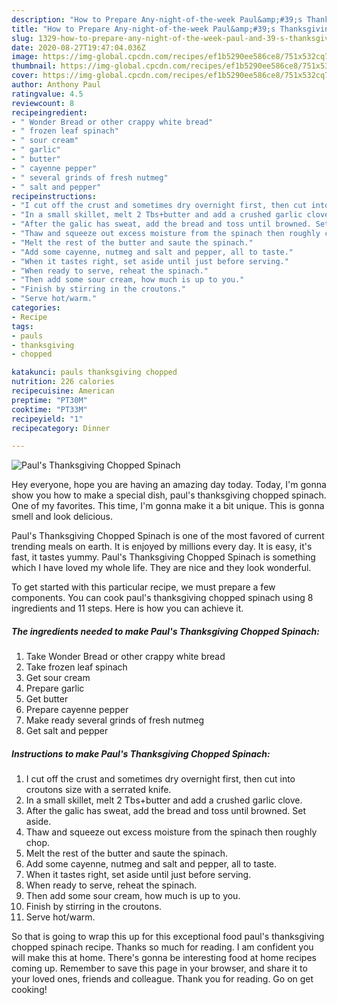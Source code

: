 ```yaml
---
description: "How to Prepare Any-night-of-the-week Paul&amp;#39;s Thanksgiving Chopped Spinach"
title: "How to Prepare Any-night-of-the-week Paul&amp;#39;s Thanksgiving Chopped Spinach"
slug: 1329-how-to-prepare-any-night-of-the-week-paul-and-39-s-thanksgiving-chopped-spinach
date: 2020-08-27T19:47:04.036Z
image: https://img-global.cpcdn.com/recipes/ef1b5290ee586ce8/751x532cq70/pauls-thanksgiving-chopped-spinach-recipe-main-photo.jpg
thumbnail: https://img-global.cpcdn.com/recipes/ef1b5290ee586ce8/751x532cq70/pauls-thanksgiving-chopped-spinach-recipe-main-photo.jpg
cover: https://img-global.cpcdn.com/recipes/ef1b5290ee586ce8/751x532cq70/pauls-thanksgiving-chopped-spinach-recipe-main-photo.jpg
author: Anthony Paul
ratingvalue: 4.5
reviewcount: 8
recipeingredient:
- " Wonder Bread or other crappy white bread"
- " frozen leaf spinach"
- " sour cream"
- " garlic"
- " butter"
- " cayenne pepper"
- " several grinds of fresh nutmeg"
- " salt and pepper"
recipeinstructions:
- "I cut off the crust and sometimes dry overnight first, then cut into croutons size with a serrated knife."
- "In a small skillet, melt 2 Tbs+butter and add a crushed garlic clove."
- "After the galic has sweat, add the bread and toss until browned. Set aside."
- "Thaw and squeeze out excess moisture from the spinach then roughly chop."
- "Melt the rest of the butter and saute the spinach."
- "Add some cayenne, nutmeg and salt and pepper, all to taste."
- "When it tastes right, set aside until just before serving."
- "When ready to serve, reheat the spinach."
- "Then add some sour cream, how much is up to you."
- "Finish by stirring in the croutons."
- "Serve hot/warm."
categories:
- Recipe
tags:
- pauls
- thanksgiving
- chopped

katakunci: pauls thanksgiving chopped 
nutrition: 226 calories
recipecuisine: American
preptime: "PT30M"
cooktime: "PT33M"
recipeyield: "1"
recipecategory: Dinner

---
```



![Paul&#39;s Thanksgiving Chopped Spinach](https://img-global.cpcdn.com/recipes/ef1b5290ee586ce8/751x532cq70/pauls-thanksgiving-chopped-spinach-recipe-main-photo.jpg)

Hey everyone, hope you are having an amazing day today. Today, I'm gonna show you how to make a special dish, paul&#39;s thanksgiving chopped spinach. One of my favorites. This time, I'm gonna make it a bit unique. This is gonna smell and look delicious.

Paul&#39;s Thanksgiving Chopped Spinach is one of the most favored of current trending meals on earth. It is enjoyed by millions every day. It is easy, it's fast, it tastes yummy. Paul&#39;s Thanksgiving Chopped Spinach is something which I have loved my whole life. They are nice and they look wonderful.




To get started with this particular recipe, we must prepare a few components. You can cook paul&#39;s thanksgiving chopped spinach using 8 ingredients and 11 steps. Here is how you can achieve it.

<!--inarticleads1-->

##### The ingredients needed to make Paul&#39;s Thanksgiving Chopped Spinach:

1. Take  Wonder Bread or other crappy white bread
1. Take  frozen leaf spinach
1. Get  sour cream
1. Prepare  garlic
1. Get  butter
1. Prepare  cayenne pepper
1. Make ready  several grinds of fresh nutmeg
1. Get  salt and pepper




<!--inarticleads2-->

##### Instructions to make Paul&#39;s Thanksgiving Chopped Spinach:

1. I cut off the crust and sometimes dry overnight first, then cut into croutons size with a serrated knife.
1. In a small skillet, melt 2 Tbs+butter and add a crushed garlic clove.
1. After the galic has sweat, add the bread and toss until browned. Set aside.
1. Thaw and squeeze out excess moisture from the spinach then roughly chop.
1. Melt the rest of the butter and saute the spinach.
1. Add some cayenne, nutmeg and salt and pepper, all to taste.
1. When it tastes right, set aside until just before serving.
1. When ready to serve, reheat the spinach.
1. Then add some sour cream, how much is up to you.
1. Finish by stirring in the croutons.
1. Serve hot/warm.




So that is going to wrap this up for this exceptional food paul&#39;s thanksgiving chopped spinach recipe. Thanks so much for reading. I am confident you will make this at home. There's gonna be interesting food at home recipes coming up. Remember to save this page in your browser, and share it to your loved ones, friends and colleague. Thank you for reading. Go on get cooking!
